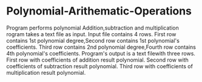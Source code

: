 # Polynomial-Arithematic-Operations
Program performs polynomial Addition,subtraction and multiplication
rogram takes a text file as input. Input file contains 4 rows.
First row contains 1st polynomial degree,Second row contains 1st polynomial's coefficients.
Third row contains 2nd polynomial degree,Fourth row contains 4th polynomial's coefficients.
Program's output is a text filewith three rows. 
First row with coefficients of addition result polynomial.
Second row with coefficients of subtraction result polynomial.
Third row with coefficients of multiplication result polynomial.
